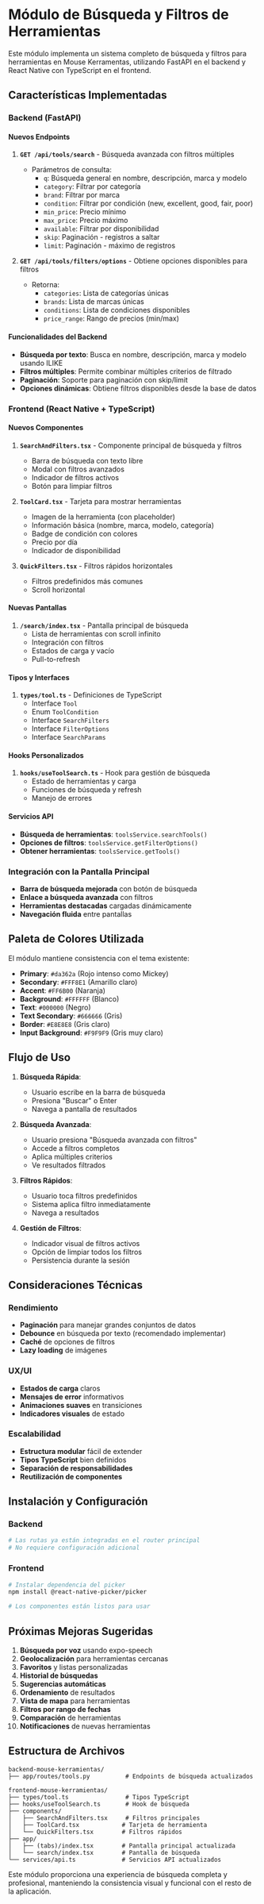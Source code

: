 # Módulo de Búsqueda y Filtros de Herramientas

Este módulo implementa un sistema completo de búsqueda y filtros para herramientas en Mouse Kerramentas, utilizando FastAPI en el backend y React Native con TypeScript en el frontend.

## Características Implementadas

### Backend (FastAPI)

#### Nuevos Endpoints

1. **`GET /api/tools/search`** - Búsqueda avanzada con filtros múltiples
   - Parámetros de consulta:
     - `q`: Búsqueda general en nombre, descripción, marca y modelo
     - `category`: Filtrar por categoría
     - `brand`: Filtrar por marca
     - `condition`: Filtrar por condición (new, excellent, good, fair, poor)
     - `min_price`: Precio mínimo
     - `max_price`: Precio máximo
     - `available`: Filtrar por disponibilidad
     - `skip`: Paginación - registros a saltar
     - `limit`: Paginación - máximo de registros

2. **`GET /api/tools/filters/options`** - Obtiene opciones disponibles para filtros
   - Retorna:
     - `categories`: Lista de categorías únicas
     - `brands`: Lista de marcas únicas
     - `conditions`: Lista de condiciones disponibles
     - `price_range`: Rango de precios (min/max)

#### Funcionalidades del Backend

- **Búsqueda por texto**: Busca en nombre, descripción, marca y modelo usando ILIKE
- **Filtros múltiples**: Permite combinar múltiples criterios de filtrado
- **Paginación**: Soporte para paginación con skip/limit
- **Opciones dinámicas**: Obtiene filtros disponibles desde la base de datos

### Frontend (React Native + TypeScript)

#### Nuevos Componentes

1. **`SearchAndFilters.tsx`** - Componente principal de búsqueda y filtros
   - Barra de búsqueda con texto libre
   - Modal con filtros avanzados
   - Indicador de filtros activos
   - Botón para limpiar filtros

2. **`ToolCard.tsx`** - Tarjeta para mostrar herramientas
   - Imagen de la herramienta (con placeholder)
   - Información básica (nombre, marca, modelo, categoría)
   - Badge de condición con colores
   - Precio por día
   - Indicador de disponibilidad

3. **`QuickFilters.tsx`** - Filtros rápidos horizontales
   - Filtros predefinidos más comunes
   - Scroll horizontal

#### Nuevas Pantallas

1. **`/search/index.tsx`** - Pantalla principal de búsqueda
   - Lista de herramientas con scroll infinito
   - Integración con filtros
   - Estados de carga y vacío
   - Pull-to-refresh

#### Tipos y Interfaces

1. **`types/tool.ts`** - Definiciones de TypeScript
   - Interface `Tool`
   - Enum `ToolCondition`
   - Interface `SearchFilters`
   - Interface `FilterOptions`
   - Interface `SearchParams`

#### Hooks Personalizados

1. **`hooks/useToolSearch.ts`** - Hook para gestión de búsqueda
   - Estado de herramientas y carga
   - Funciones de búsqueda y refresh
   - Manejo de errores

#### Servicios API

- **Búsqueda de herramientas**: `toolsService.searchTools()`
- **Opciones de filtros**: `toolsService.getFilterOptions()`
- **Obtener herramientas**: `toolsService.getTools()`

### Integración con la Pantalla Principal

- **Barra de búsqueda mejorada** con botón de búsqueda
- **Enlace a búsqueda avanzada** con filtros
- **Herramientas destacadas** cargadas dinámicamente
- **Navegación fluida** entre pantallas

## Paleta de Colores Utilizada

El módulo mantiene consistencia con el tema existente:

- **Primary**: `#da362a` (Rojo intenso como Mickey)
- **Secondary**: `#FFF8E1` (Amarillo claro)
- **Accent**: `#FF6B00` (Naranja)
- **Background**: `#FFFFFF` (Blanco)
- **Text**: `#000000` (Negro)
- **Text Secondary**: `#666666` (Gris)
- **Border**: `#E8E8E8` (Gris claro)
- **Input Background**: `#F9F9F9` (Gris muy claro)

## Flujo de Uso

1. **Búsqueda Rápida**:
   - Usuario escribe en la barra de búsqueda
   - Presiona "Buscar" o Enter
   - Navega a pantalla de resultados

2. **Búsqueda Avanzada**:
   - Usuario presiona "Búsqueda avanzada con filtros"
   - Accede a filtros completos
   - Aplica múltiples criterios
   - Ve resultados filtrados

3. **Filtros Rápidos**:
   - Usuario toca filtros predefinidos
   - Sistema aplica filtro inmediatamente
   - Navega a resultados

4. **Gestión de Filtros**:
   - Indicador visual de filtros activos
   - Opción de limpiar todos los filtros
   - Persistencia durante la sesión

## Consideraciones Técnicas

### Rendimiento
- **Paginación** para manejar grandes conjuntos de datos
- **Debounce** en búsqueda por texto (recomendado implementar)
- **Caché** de opciones de filtros
- **Lazy loading** de imágenes

### UX/UI
- **Estados de carga** claros
- **Mensajes de error** informativos
- **Animaciones suaves** en transiciones
- **Indicadores visuales** de estado

### Escalabilidad
- **Estructura modular** fácil de extender
- **Tipos TypeScript** bien definidos
- **Separación de responsabilidades**
- **Reutilización de componentes**

## Instalación y Configuración

### Backend
```bash
# Las rutas ya están integradas en el router principal
# No requiere configuración adicional
```

### Frontend
```bash
# Instalar dependencia del picker
npm install @react-native-picker/picker

# Los componentes están listos para usar
```

## Próximas Mejoras Sugeridas

1. **Búsqueda por voz** usando expo-speech
2. **Geolocalización** para herramientas cercanas
3. **Favoritos** y listas personalizadas
4. **Historial de búsquedas**
5. **Sugerencias automáticas**
6. **Ordenamiento** de resultados
7. **Vista de mapa** para herramientas
8. **Filtros por rango de fechas**
9. **Comparación** de herramientas
10. **Notificaciones** de nuevas herramientas

## Estructura de Archivos

```
backend-mouse-kerramientas/
├── app/routes/tools.py          # Endpoints de búsqueda actualizados

frontend-mouse-kerramientas/
├── types/tool.ts                # Tipos TypeScript
├── hooks/useToolSearch.ts       # Hook de búsqueda
├── components/
│   ├── SearchAndFilters.tsx     # Filtros principales
│   ├── ToolCard.tsx            # Tarjeta de herramienta
│   └── QuickFilters.tsx        # Filtros rápidos
├── app/
│   ├── (tabs)/index.tsx        # Pantalla principal actualizada
│   └── search/index.tsx        # Pantalla de búsqueda
└── services/api.ts             # Servicios API actualizados
```

Este módulo proporciona una experiencia de búsqueda completa y profesional, manteniendo la consistencia visual y funcional con el resto de la aplicación.
